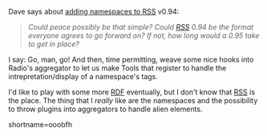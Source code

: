 <p>Dave says about <a href="http://scriptingnews.userland.com/backissues/2002/09/05#addingNamespacesTo094">adding namespaces to <a href="http://www.decafbad.com/twiki/bin/view/Main/RSS">RSS</a> v0.94</a>:<blockquote><i> Could peace possibly be that simple? Could <a href="http://www.decafbad.com/twiki/bin/view/Main/RSS">RSS</a> 0.94 be the format everyone agrees to go forward on? If not, how long would a 0.95 take to get in place?</i></blockquote>I say: Go, man, go!  And then, time permitting, weave some nice hooks into Radio's aggregator to let us make Tools that register to handle the intrepretation/display of a namespace's tags.</p>
<p>I'd like to play with some more <a href="http://www.decafbad.com/twiki/bin/view/Main/RDF">RDF</a> eventually, but I don't know that <a href="http://www.decafbad.com/twiki/bin/view/Main/RSS">RSS</a> is the place.  The thing that I <i>really</i> like are the namespaces and the possibility to throw plugins into aggregators to handle alien elements.<br />
</p>
<!--more-->
shortname=ooobfh
